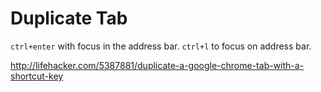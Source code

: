# Duplicate Tab

`ctrl+enter` with focus in the address bar. `ctrl+l` to focus on address bar.

http://lifehacker.com/5387881/duplicate-a-google-chrome-tab-with-a-shortcut-key
